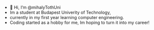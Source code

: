 - 👋 Hi, I’m @mihalyTothUni
- Im a student at Budapest Univerity of Technology,
- currently in my first year learning computer engineering.
- Coding started as a hobby for me, Im hoping to turn it into my career!

